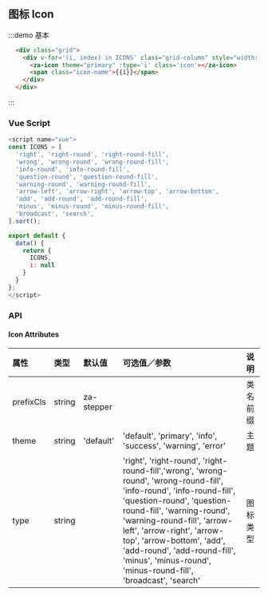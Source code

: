 

## 图标 Icon

:::demo 基本
```html
  <div class="grid">
    <div v-for='(i, index) in ICONS' class="grid-column" style="width: 33.33%;display: inline-block;padding: 15px;text-align: center;" :key="index">
      <za-icon theme="primary" :type='i' class='icon'></za-icon>
      <span class="icon-name">{{i}}</span>
    </div>
  </div>
```
:::

### Vue Script
```javascript
<script name="vue">
const ICONS = [
  'right', 'right-round', 'right-round-fill',
  'wrong', 'wrong-round', 'wrong-round-fill',
  'info-round', 'info-round-fill',
  'question-round', 'question-round-fill',
  'warning-round', 'warning-round-fill',
  'arrow-left', 'arrow-right', 'arrow-top', 'arrow-bottom',
  'add', 'add-round', 'add-round-fill',
  'minus', 'minus-round', 'minus-round-fill',
  'broadcast', 'search',
].sort();

export default {
  data() {
    return {
      ICONS,
      i: null
    }
  }
};
</script>
```

### API

#### Icon Attributes

| 属性 | 类型 | 默认值 | 可选值／参数 | 说明 |
| :--- | :--- | :--- | :--- | :--- |
| prefixCls | string | za-stepper | | 类名前缀 |
| theme | string | 'default' | 'default', 'primary', 'info', 'success', 'warning', 'error' | 主题 |
| type | string | | 'right', 'right-round', 'right-round-fill','wrong', 'wrong-round', 'wrong-round-fill', 'info-round', 'info-round-fill', 'question-round', 'question-round-fill', 'warning-round', 'warning-round-fill', 'arrow-left', 'arrow-right', 'arrow-top', 'arrow-bottom', 'add', 'add-round', 'add-round-fill', 'minus', 'minus-round', 'minus-round-fill', 'broadcast', 'search' | 图标类型 |